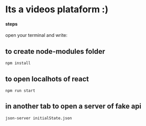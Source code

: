 # Its a videos plataform :)

#### steps
open your terminal and write: 

to create node-modules folder
------------
```
npm install
```
to open localhots of react
------------
```
npm run start
```
in another tab to open a server of fake api
------------
```
json-server initialState.json
```


